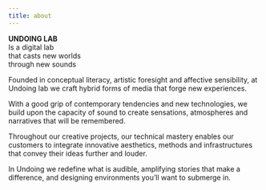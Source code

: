 ```yaml
---
title: about
---
```


**UNDOING LAB**  
Is a digital lab  
that casts new worlds  
through new sounds

Founded in conceptual literacy, artistic foresight and affective sensibility, at Undoing lab we craft hybrid forms of media that forge new experiences.

With a good grip of contemporary tendencies and new technologies, we build upon the capacity of sound to create sensations, atmospheres and narratives that will be remembered.

Throughout our creative projects, our technical mastery enables our customers to integrate innovative aesthetics, methods and infrastructures that convey their ideas further and louder.

In Undoing we redefine what is audible, amplifying stories that make a difference, and designing environments you’ll want to submerge in.
